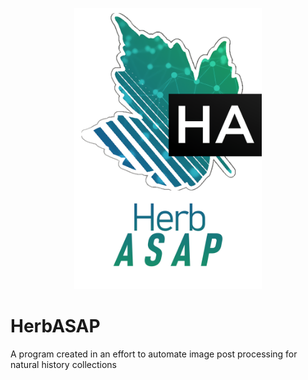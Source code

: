 <p align="center">
  <img width="300" height="450" src="/docs/imgresources/md_a_wt.png">
</p>

# HerbASAP
A program created in an effort to automate image post processing for natural history collections
